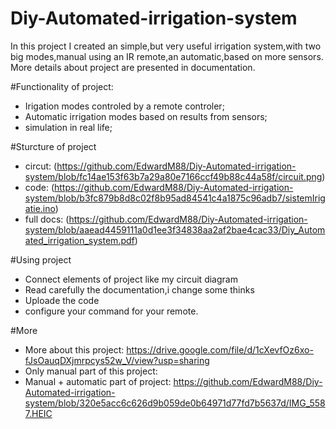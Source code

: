 # Diy-Automated-irrigation-system
In this project I created an simple,but very useful irrigation system,with two big modes,manual using an IR remote,an automatic,based on more sensors.
More details about project are presented in documentation.


#Functionality of project:
  * Irigation modes controled by a remote controler;
  * Automatic irrigation modes based on results from sensors;
  * simulation in real life;

#Sturcture of project
 * circut: (https://github.com/EdwardM88/Diy-Automated-irrigation-system/blob/fc14ae153f63b7a29a80e7166ccf49b88c44a58f/circuit.png)
 * code: (https://github.com/EdwardM88/Diy-Automated-irrigation-system/blob/b3fc879b8d8c02f8b95ad84541c4a1875c96adb7/sistemIrigatie.ino)
 * full docs: (https://github.com/EdwardM88/Diy-Automated-irrigation-system/blob/aaead4459111a0d1ee3f34838aa2af2bae4cac33/Diy_Automated_irrigation_system.pdf)

#Using project 
  * Connect elements of project like my circuit diagram
  * Read carefully the documentation,i change some thinks
  * Uploade the code
  * configure your command for your remote.

#More
 * More about this project: https://drive.google.com/file/d/1cXevfOz6xo-fJsOauqDXjmrpcys52w_V/view?usp=sharing
 * Only manual part of this project:
 * Manual + automatic part of project: https://github.com/EdwardM88/Diy-Automated-irrigation-system/blob/320e5acc6c626d9b059de0b64971d77fd7b5637d/IMG_5587.HEIC
 

